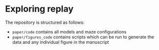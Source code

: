 # Exploring replay

The repository is structured as follows:
- `paper/code` contains all models and maze configurations 
- `paper/figures_code` contains scripts which can be run to generate the data and any individual figure in the manuscript
